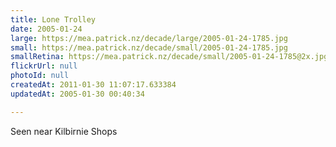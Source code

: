 ```yaml
---
title: Lone Trolley
date: 2005-01-24
large: https://mea.patrick.nz/decade/large/2005-01-24-1785.jpg
small: https://mea.patrick.nz/decade/small/2005-01-24-1785.jpg
smallRetina: https://mea.patrick.nz/decade/small/2005-01-24-1785@2x.jpg
flickrUrl: null
photoId: null
createdAt: 2011-01-30 11:07:17.633384
updatedAt: 2005-01-30 00:40:34

---
```

Seen near Kilbirnie Shops
